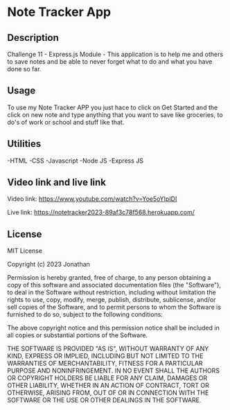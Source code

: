 # Note Tracker App

## Description

Challenge 11 - Express.js Module - This application is to help me and others to save notes and be able to never forget what to do and what you have done so far.

## Usage

To use my Note Tracker APP you just hace to click on Get Started and the click on new note and type anything that you want to save like groceries, to do's of work or school and stuff like that.

## Utilities

-HTML
-CSS
-Javascript
-Node JS
-Express JS

## Video link and live link

Video link: https://www.youtube.com/watch?v=Yoe5oYIpIDI

Live link: https://notetracker2023-89af3c78f568.herokuapp.com/

## License

MIT License

Copyright (c) 2023 Jonathan

Permission is hereby granted, free of charge, to any person obtaining a copy
of this software and associated documentation files (the "Software"), to deal
in the Software without restriction, including without limitation the rights
to use, copy, modify, merge, publish, distribute, sublicense, and/or sell
copies of the Software, and to permit persons to whom the Software is
furnished to do so, subject to the following conditions:

The above copyright notice and this permission notice shall be included in all
copies or substantial portions of the Software.

THE SOFTWARE IS PROVIDED "AS IS", WITHOUT WARRANTY OF ANY KIND, EXPRESS OR
IMPLIED, INCLUDING BUT NOT LIMITED TO THE WARRANTIES OF MERCHANTABILITY,
FITNESS FOR A PARTICULAR PURPOSE AND NONINFRINGEMENT. IN NO EVENT SHALL THE
AUTHORS OR COPYRIGHT HOLDERS BE LIABLE FOR ANY CLAIM, DAMAGES OR OTHER
LIABILITY, WHETHER IN AN ACTION OF CONTRACT, TORT OR OTHERWISE, ARISING FROM,
OUT OF OR IN CONNECTION WITH THE SOFTWARE OR THE USE OR OTHER DEALINGS IN THE
SOFTWARE.
